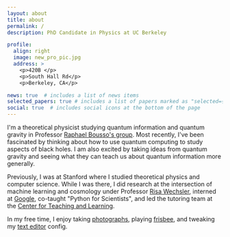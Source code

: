 ```yaml
---
layout: about
title: about
permalink: /
description: PhD Candidate in Physics at UC Berkeley

profile:
  align: right
  image: new_pro_pic.jpg
  address: >
    <p>420B </p>
    <p>South Hall Rd</p>
    <p>Berkeley, CA</p>

news: true  # includes a list of news items
selected_papers: true # includes a list of papers marked as "selected={true}"
social: true  # includes social icons at the bottom of the page
---
```



I'm a theoretical physicist studying quantum information and quantum gravity in Professor [Raphael Bousso's group][lightsheet]. 
Most recently, I've been fascinated by thinking about how to use quantum computing to study aspects of black holes. I am also excited by taking ideas from quantum gravity and seeing what they can teach us about quantum information more generally.

Previously, I was at Stanford where I studied theoretical physics and computer science. While I was there, I did research at the intersection of machine learning and cosmology under Professor [Risa Wechsler][risa], interned at [Google][google], co-taught "Python for Scientists", and led the tutoring team at the [Center for Teaching and Learning][ctl].


In my free time, I enjoy taking [photographs][portfolio], playing [frisbee][ugmo], and tweaking my [text editor][doom] config.

[lightsheet]: https://lightsheet.berkeley.edu
[bctp]: https://bctp.berkeley.edu/
[risa]: http://risawechsler.com/
[google]: https://www.google.com/
[ctl]: https://vptl.stanford.edu/
[portfolio]: https://vipasu.myportfolio.com

[ugmo]: https://www.facebook.com/CalMensUltimate/
[doom]: https://github.com/hlissner/doom-emacs
[grfp]: https://www.nsfgrfp.org
